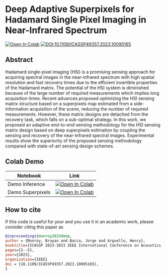 # Deep Adaptive Superpixels for Hadamard Single Pixel Imaging in Near-Infrared Spectrum

[![Open In Colab](https://colab.research.google.com/assets/colab-badge.svg)](https://colab.research.google.com/github/bemc22/AdaHSI/blob/main/notebooks/demo_inferece.ipynb) [![DOI:10.1109/ICASSP49357.2023.10095165](https://zenodo.org/badge/DOI/10.1109/ICASSP49357.2023.10095165.svg)](https://doi.org/10.1109/ICASSP49357.2023.10095165)

## Abstract

Hadamard single-pixel imaging (HSI) is a promising sensing approach for acquiring spectral images in the near-infrared spectrum with high spatial resolution and fast recovery times due to the efficient invertible properties of the Hadamard matrix. The potential of the HSI system is diminished because of the large number of required measurements which implies long acquisition times. Recent advances proposed optimizing the HSI sensing matrix structure based on a superpixels map estimated from a side-information acquisition of the scene, reducing the number of required measurements. However, these matrix designs are detached from the recovery task, which falls on a sub-optimal strategy. In this work, we proposed an adaptive end-to-end sensing methodology for the HSI sensing matrix design based on deep superpixels estimation by coupling the sensing and recovery of the near-infrared spectral images. Experimental results show the superiority of the proposed sensing methodology compared with state-of-art sensing design schemes.


## Colab Demo

| Notebook      | Link          |
| ------------- | ------------- |
| Demo Inference  | [![Open In Colab](https://colab.research.google.com/assets/colab-badge.svg)](https://colab.research.google.com/github/bemc22/AdaHSI/blob/main/notebooks/demo_inferece.ipynb)  |
| Demo Superpixels  | [![Open In Colab](https://colab.research.google.com/assets/colab-badge.svg)](https://colab.research.google.com/github/bemc22/AdaHSI/blob/main/notebooks/demo_deep_superpixels.ipynb)  |


## How to cite
If this code is useful for your and you use it in an academic work, please consider citing this paper as

```bib
@inproceedings{monroy2023deep,
author = {Monroy, Brayan and Bacca, Jorge and Arguello, Henry},
booktitle={ICASSP 2023-2023 IEEE International Conference on Acoustics, Speech and Signal Processing (ICASSP)},
pages={1--5},
year={2023},
organization={IEEE}
doi = {10.1109/ICASSP49357.2023.10095165},
}
```
